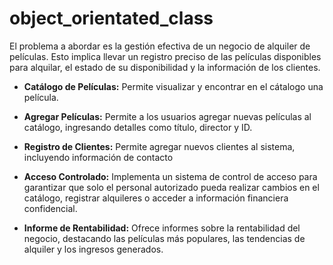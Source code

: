 # object_orientated_class

El problema a abordar es la gestión efectiva de un negocio de alquiler de películas. Esto implica llevar un registro preciso de las películas disponibles para alquilar, el estado de su disponibilidad y la información de los clientes. 
-   **Catálogo de Películas:**  Permite visualizar y encontrar en el cátalogo una película.

-   **Agregar Películas:** Permite a los usuarios agregar nuevas películas al catálogo, ingresando detalles como título, director y ID.

-   **Registro de Clientes:** Permite agregar nuevos clientes al sistema, incluyendo información de contacto
- **Acceso Controlado:** Implementa un sistema de control de acceso para garantizar que solo el personal autorizado pueda realizar cambios en el catálogo, registrar alquileres o acceder a información financiera confidencial.
- **Informe de Rentabilidad:** Ofrece informes sobre la rentabilidad del negocio, destacando las películas más populares, las tendencias de alquiler y los ingresos generados.
